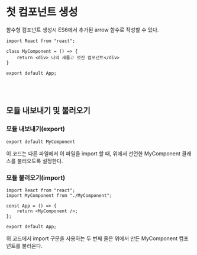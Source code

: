 # 첫 컴포넌트 생성

함수형 컴포넌트 생성시 ES6에서 추가된 arrow 함수로 작성할 수 있다.
```
import React from "react";

class MyComponent = () => {
    return <div> 나의 새롭고 멋진 컴포넌트</div>
}

export default App;
```

<br>
<br>

## 모듈 내보내기 및 불러오기
### 모듈 내보내기(export)
```
export default MyComponent
```
이 코드는 다른 파일에서 이 파일을 import 할 때, 위에서 선언한 MyComponent 클래스를 불러오도록 설정한다.

### 모듈 불러오기(import)
```
import React from "react";
import MyComponent from "./MyComponent";

const App = () => {
    return <MyComponent />;
};

export default App;
```
위 코드에서 import 구문을 사용하는 두 번째 줄은 위에서 만든 MyComponent 컴포넌트를 불러온다.